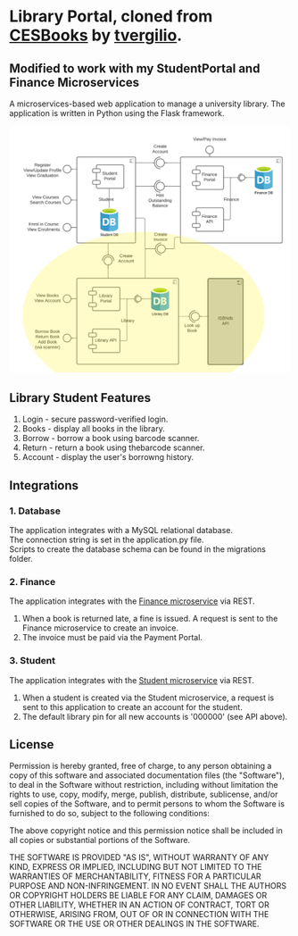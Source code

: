 # Library Portal, cloned from [CESBooks](https://github.com/tvergilio/CESBooks) by [tvergilio](https://github.com/tvergilio). 
## Modified to work with my StudentPortal and Finance Microservices

A microservices-based web application to manage a university library.
The application is written in Python using the Flask framework.

![component diagram](static/library.png "Component Diagram")

## Library Student Features
1. Login - secure password-verified login.
2. Books - display all books in the library.
3. Borrow - borrow a book using barcode scanner.
4. Return - return a book using thebarcode scanner.
5. Account - display the user's borrowng history.

## Integrations
### 1. Database
The application integrates with a MySQL relational database.<br/>
The connection string is set in the application.py file.<br/>
Scripts to create the database schema can be found in the migrations folder.

### 2. Finance
The application integrates with the [Finance microservice](https://github.com/albert-tarkaa/FinancePortal) via REST.
1. When a book is returned late, a fine is issued. A request is sent to the Finance microservice to create an invoice. 
2. The invoice must be paid via the Payment Portal.

### 3. Student
The application integrates with the [Student microservice](https://github.com/albert-tarkaa/SESCStudentPortal) via REST.
1. When a student is created via the Student microservice, a request is sent to this application to create an account for the student.
2. The default library pin for all new accounts is '000000' (see API above).


## License
Permission is hereby granted, free of charge, to any person obtaining a copy
of this software and associated documentation files (the "Software"), to deal
in the Software without restriction, including without limitation the rights
to use, copy, modify, merge, publish, distribute, sublicense, and/or sell
copies of the Software, and to permit persons to whom the Software is
furnished to do so, subject to the following conditions:

The above copyright notice and this permission notice shall be included in all
copies or substantial portions of the Software.

THE SOFTWARE IS PROVIDED "AS IS", WITHOUT WARRANTY OF ANY KIND, EXPRESS OR
IMPLIED, INCLUDING BUT NOT LIMITED TO THE WARRANTIES OF MERCHANTABILITY,
FITNESS FOR A PARTICULAR PURPOSE AND NON-INFRINGEMENT. IN NO EVENT SHALL THE
AUTHORS OR COPYRIGHT HOLDERS BE LIABLE FOR ANY CLAIM, DAMAGES OR OTHER
LIABILITY, WHETHER IN AN ACTION OF CONTRACT, TORT OR OTHERWISE, ARISING FROM,
OUT OF OR IN CONNECTION WITH THE SOFTWARE OR THE USE OR OTHER DEALINGS IN THE
SOFTWARE.
